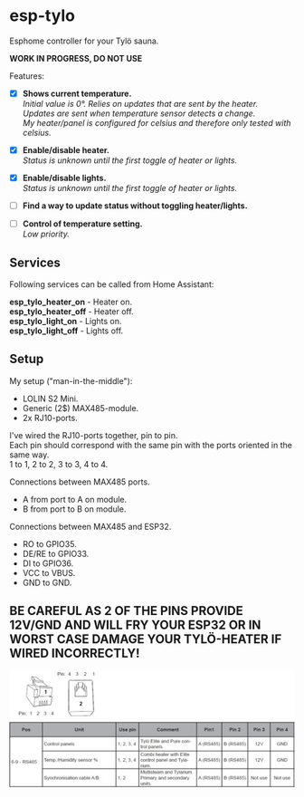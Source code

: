 # esp-tylo
 Esphome controller for your Tylö sauna.

**WORK IN PROGRESS, DO NOT USE**

Features:

- [X] **Shows current temperature.**\
*Initial value is 0°. Relies on updates that are sent by the heater.*\
*Updates are sent when temperature sensor detects a change.*\
*My heater/panel is configured for celsius and therefore only tested with celsius.* 
- [X] **Enable/disable heater.**\
*Status is unknown until the first toggle of heater or lights.*
- [X] **Enable/disable lights.**\
*Status is unknown until the first toggle of heater or lights.*
- [ ] **Find a way to update status without toggling heater/lights.**
- [ ] **Control of temperature setting.**\
*Low priority.*


## Services
Following services can be called from Home Assistant:

**esp_tylo_heater_on** - Heater on.\
**esp_tylo_heater_off** - Heater off.\
**esp_tylo_light_on** - Lights on.\
**esp_tylo_light_off** - Lights off.


## Setup
My setup ("man-in-the-middle"):
* LOLIN S2 Mini.
* Generic (2$) MAX485-module.
* 2x RJ10-ports.

I've wired the RJ10-ports together, pin to pin.\
Each pin should correspond with the same pin with the ports oriented in the same way.\
1 to 1, 2 to 2, 3 to 3, 4 to 4.

Connections between MAX485 ports.
* A from port to A on module.
* B from port to B on module.

Connections between MAX485 and ESP32.

* RO to GPIO35.
* DE/RE to GPIO33.
* DI to GPIO36.
* VCC to VBUS.
* GND to GND.


## **BE CAREFUL AS 2 OF THE PINS PROVIDE 12V/GND AND WILL FRY YOUR ESP32 OR IN WORST CASE DAMAGE YOUR TYLÖ-HEATER IF WIRED INCORRECTLY!**


![Pinout provided by Tylö](https://github.com/vkoppelo/esp-tylo/blob/main/Images/pinout.jpg)

